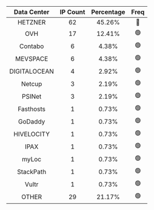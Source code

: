| Data Center | IP Count | Percentage | Freq |
|:------------:|:--------:|:-----------:|:-----:|
| HETZNER | 62 | 45.26% | 🔴 |
| OVH | 17 | 12.41% | 🟢 |
| Contabo | 6 | 4.38% | 🟢 |
| MEVSPACE | 6 | 4.38% | 🟢 |
| DIGITALOCEAN | 4 | 2.92% | 🟢 |
| Netcup | 3 | 2.19% | 🟢 |
| PSINet | 3 | 2.19% | 🟢 |
| Fasthosts | 1 | 0.73% | 🟢 |
| GoDaddy | 1 | 0.73% | 🟢 |
| HIVELOCITY | 1 | 0.73% | 🟢 |
| IPAX | 1 | 0.73% | 🟢 |
| myLoc | 1 | 0.73% | 🟢 |
| StackPath | 1 | 0.73% | 🟢 |
| Vultr | 1 | 0.73% | 🟢 |
| OTHER | 29 | 21.17% | 🟢 |